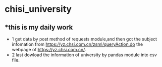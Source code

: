 # chisi_university
*this is my daily work
----
* 1 get data by post method of requests module,and then got the subject infomation from https://yz.chsi.com.cn/zsml/queryAction.do the webpage of https://yz.chsi.com.cn/.
* 2 last dowload the information of university by pandas module into csv file.
